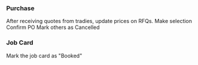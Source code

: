 ### Purchase
After receiving quotes from tradies, update prices on RFQs.
Make selection
Confirm PO
Mark others as Cancelled

### Job Card
Mark the job card as "Booked"
